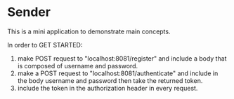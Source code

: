 # Sender
This is a mini application to demonstrate main concepts.


In order to GET STARTED:
  1) make POST request to "localhost:8081/register"
      and include a body that is composed of username and password.
  2) make a POST request to "localhost:8081/authenticate" and include in the body username and password
      then take the returned token.
  3) include the token in the authorization header in every request.
